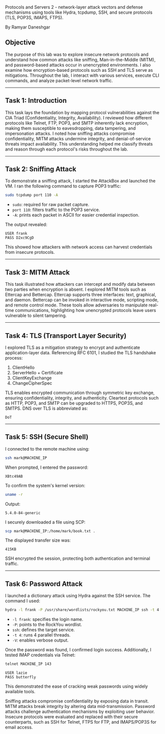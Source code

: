 Protocols and Servers 2 - network-layer attack vectors and defense mechanisms using tools like Hydra, tcpdump, SSH, and secure protocols (TLS, POP3S, IMAPS, FTPS).

By Ramyar Daneshgar 

## Objective

The purpose of this lab was to explore insecure network protocols and understand how common attacks like sniffing, Man-in-the-Middle (MITM), and password-based attacks occur in unencrypted environments. I also examine how encryption-based protocols such as SSH and TLS serve as mitigations. Throughout the lab, I interact with various services, execute CLI commands, and analyze packet-level network traffic.

---

## Task 1: Introduction

This task lays the foundation by mapping protocol vulnerabilities against the CIA Triad (Confidentiality, Integrity, Availability). I reviewed how different protocols like Telnet, FTP, POP3, and SMTP inherently lack encryption, making them susceptible to eavesdropping, data tampering, and impersonation attacks. I noted how sniffing attacks compromise confidentiality, MITM attacks undermine integrity, and denial-of-service threats impact availability. This understanding helped me classify threats and reason through each protocol's risks throughout the lab.

---

## Task 2: Sniffing Attack

To demonstrate a sniffing attack, I started the AttackBox and launched the VM. I ran the following command to capture POP3 traffic:

```bash
sudo tcpdump port 110 -A
```

- `sudo`: required for raw packet capture.
- `port 110`: filters traffic to the POP3 service.
- `-A`: prints each packet in ASCII for easier credential inspection.

The output revealed:
```
USER frank
PASS D2xc9CgD
```

This showed how attackers with network access can harvest credentials from insecure protocols.

---

## Task 3: MITM Attack

This task illustrated how attackers can intercept and modify data between two parties when encryption is absent. I explored MITM tools such as Ettercap and Bettercap. Ettercap supports three interfaces: text, graphical, and daemon. Bettercap can be invoked in interactive mode, scripting mode, and remote control mode. These tools allow adversaries to manipulate real-time communications, highlighting how unencrypted protocols leave users vulnerable to silent tampering.

---

## Task 4: TLS (Transport Layer Security)

I explored TLS as a mitigation strategy to encrypt and authenticate application-layer data. Referencing RFC 6101, I studied the TLS handshake process:

1. ClientHello
2. ServerHello + Certificate
3. ClientKeyExchange
4. ChangeCipherSpec

TLS enables encrypted communication through symmetric key exchange, ensuring confidentiality, integrity, and authenticity. Cleartext protocols such as HTTP, POP3, and SMTP can be upgraded to HTTPS, POP3S, and SMTPS. DNS over TLS is abbreviated as:

```
DoT
```

---

## Task 5: SSH (Secure Shell)

I connected to the remote machine using:

```bash
ssh mark@MACHINE_IP
```

When prompted, I entered the password:
```
XBtc49AB
```

To confirm the system's kernel version:

```bash
uname -r
```

Output:
```
5.4.0-84-generic
```

I securely downloaded a file using SCP:

```bash
scp mark@MACHINE_IP:/home/mark/book.txt .
```

The displayed transfer size was:
```
415KB
```

SSH encrypted the session, protecting both authentication and terminal traffic.

---

## Task 6: Password Attack

I launched a dictionary attack using Hydra against the SSH service. The command I used:

```bash
hydra -l frank -P /usr/share/wordlists/rockyou.txt MACHINE_IP ssh -t 4 -V
```

- `-l frank`: specifies the login name.
- `-P`: points to the RockYou wordlist.
- `ssh`: defines the target service.
- `-t 4`: runs 4 parallel threads.
- `-V`: enables verbose output.

Once the password was found, I confirmed login success. Additionally, I tested IMAP credentials via Telnet:

```bash
telnet MACHINE_IP 143
```
```
USER lazie
PASS butterfly
```

This demonstrated the ease of cracking weak passwords using widely available tools.

Sniffing attacks compromise confidentiality by exposing data in transit. MITM attacks break integrity by altering data mid-transmission. Password attacks challenge authentication mechanisms by exploiting user behavior. Insecure protocols were evaluated and replaced with their secure counterparts, such as SSH for Telnet, FTPS for FTP, and IMAPS/POP3S for email access.

